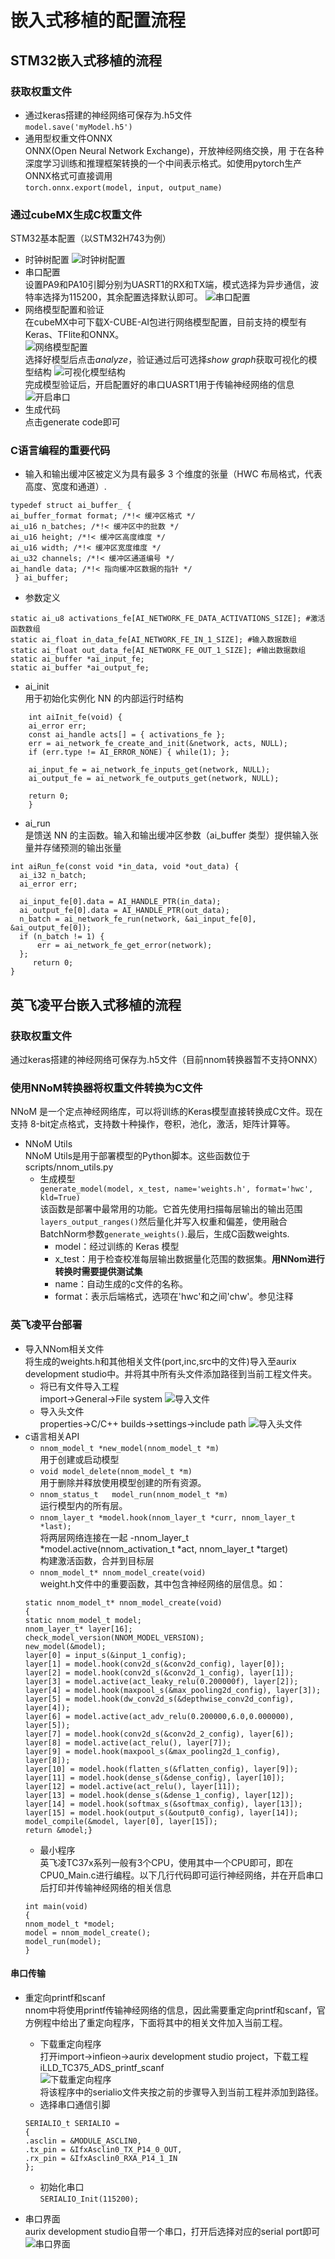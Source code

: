 # 嵌入式移植的配置流程
## STM32嵌入式移植的流程
### 获取权重文件
- 通过keras搭建的神经网络可保存为.h5文件  
     `model.save('myModel.h5')`
- 通用型权重文件ONNX  
ONNX(Open Neural Network Exchange)，开放神经网络交换，用 于在各种深度学习训练和推理框架转换的一个中间表示格式。如使用pytorch生产ONNX格式可直接调用  
    `torch.onnx.export(model, input, output_name)`
### 通过cubeMX生成C权重文件
STM32基本配置（以STM32H743为例）
- 时钟树配置
    ![时钟树配置](时钟树.png)
- 串口配置  
    设置PA9和PA10引脚分别为UASRT1的RX和TX端，模式选择为异步通信，波特率选择为115200，其余配置选择默认即可。
    ![串口配置](串口.png)
- 网络模型配置和验证  
    在cubeMX中可下载X-CUBE-AI包进行网络模型配置，目前支持的模型有Keras、TFlite和ONNX。  
    ![网络模型配置](网络模型.png)  
    选择好模型后点击*analyze*，验证通过后可选择*show graph*获取可视化的模型结构
    ![可视化模型结构](可视化模型结构.png)  
    完成模型验证后，开启配置好的串口UASRT1用于传输神经网络的信息  
    ![开启串口](开启串口.png)
- 生成代码  
点击generate code即可
### C语言编程的重要代码
- 输入和输出缓冲区被定义为具有最多 3 个维度的张量（HWC 布局格式，代表高度、宽度和通道）.  
```
typedef struct ai_buffer_ {
ai_buffer_format format; /*!< 缓冲区格式 */
ai_u16 n_batches; /*!< 缓冲区中的批数 */
ai_u16 height; /*!< 缓冲区高度维度 */
ai_u16 width; /*!< 缓冲区宽度维度 */
ai_u32 channels; /*!< 缓冲区通道编号 */
ai_handle data; /*!< 指向缓冲区数据的指针 */
 } ai_buffer;
```
- 参数定义
``` 
static ai_u8 activations_fe[AI_NETWORK_FE_DATA_ACTIVATIONS_SIZE]; #激活函数数组
static ai_float in_data_fe[AI_NETWORK_FE_IN_1_SIZE]; #输入数据数组
static ai_float out_data_fe[AI_NETWORK_FE_OUT_1_SIZE]; #输出数据数组
static ai_buffer *ai_input_fe;
static ai_buffer *ai_output_fe;
``` 
- ai_init  
用于初始化实例化 NN 的内部运行时结构 
``` 
    int aiInit_fe(void) {
    ai_error err;
    const ai_handle acts[] = { activations_fe };
    err = ai_network_fe_create_and_init(&network, acts, NULL);
    if (err.type != AI_ERROR_NONE) { while(1); };

    ai_input_fe = ai_network_fe_inputs_get(network, NULL);
    ai_output_fe = ai_network_fe_outputs_get(network, NULL);

    return 0;
    }
 ```
- ai_run  
是馈送 NN 的主函数。输入和输出缓冲区参数（ai_buffer 类型）提供输入张量并存储预测的输出张量
``` 
int aiRun_fe(const void *in_data, void *out_data) {
  ai_i32 n_batch;
  ai_error err;
  
  ai_input_fe[0].data = AI_HANDLE_PTR(in_data);
  ai_output_fe[0].data = AI_HANDLE_PTR(out_data);
  n_batch = ai_network_fe_run(network, &ai_input_fe[0], &ai_output_fe[0]);
  if (n_batch != 1) {
      err = ai_network_fe_get_error(network);
  };
	 return 0;
} 
``` 
## 英飞凌平台嵌入式移植的流程
### 获取权重文件  
通过keras搭建的神经网络可保存为.h5文件（目前nnom转换器暂不支持ONNX）
### 使用NNoM转换器将权重文件转换为C文件  
NNoM 是一个定点神经网络库，可以将训练的Keras模型直接转换成C文件。现在支持 8-bit定点格式，支持数十种操作，卷积，池化，激活，矩阵计算等。
- NNoM Utils  
NNoM Utils是用于部署模型的Python脚本。这些函数位于scripts/nnom_utils.py
     - 生成模型  
    `generate_model(model, x_test, name='weights.h', format='hwc', kld=True)`    
    该函数是部署中最常用的功能。它首先使用扫描每层输出的输出范围`layers_output_ranges()`然后量化并写入权重和偏差，使用融合BatchNorm参数`generate_weights()`.最后，生成C函数weights.  
        - model：经过训练的 Keras 模型
        - x_test：用于检查校准每层输出数据量化范围的数据集。**用NNom进行转换时需要提供测试集**
        - name：自动生成的c文件的名称。
        - format：表示后端格式，选项在'hwc'和之间'chw'。参见注释
### 英飞凌平台部署
- 导入NNom相关文件  
将生成的weights.h和其他相关文件(port,inc,src中的文件)导入至aurix development studio中。并将其中所有头文件添加路径到当前工程文件夹。
    - 将已有文件导入工程  
    import->General->File system
    ![导入文件](导入文件.png)
    - 导入头文件  
    properties->C/C++ builds->settings->include path
    ![导入头文件](导入头文件.png)
- c语言相关API
    - `nnom_model_t *new_model(nnom_model_t *m)`  
    用于创建或启动模型
    - `void model_delete(nnom_model_t *m)`  
    用于删除并释放使用模型创建的所有资源。
    - `nnom_status_t   model_run(nnom_model_t *m)`  
    运行模型内的所有层。
    - `nnom_layer_t *model.hook(nnom_layer_t *curr, nnom_layer_t *last);`  
    将两层网络连接在一起
    -nnom_layer_t *model.active(nnom_activation_t *act, nnom_layer_t *target)  
    构建激活函数，合并到目标层
    - `nnom_model_t* nnom_model_create(void)`  
    weight.h文件中的重要函数，其中包含神经网络的层信息。如：
    ```
    static nnom_model_t* nnom_model_create(void)
    {
	static nnom_model_t model;
	nnom_layer_t* layer[16];
	check_model_version(NNOM_MODEL_VERSION);
	new_model(&model);
	layer[0] = input_s(&input_1_config);
	layer[1] = model.hook(conv2d_s(&conv2d_config), layer[0]);
	layer[2] = model.hook(conv2d_s(&conv2d_1_config), layer[1]);
	layer[3] = model.active(act_leaky_relu(0.200000f), layer[2]);
	layer[4] = model.hook(maxpool_s(&max_pooling2d_config), layer[3]);
	layer[5] = model.hook(dw_conv2d_s(&depthwise_conv2d_config), layer[4]);
	layer[6] = model.active(act_adv_relu(0.200000,6.0,0.000000), layer[5]);
	layer[7] = model.hook(conv2d_s(&conv2d_2_config), layer[6]);
	layer[8] = model.active(act_relu(), layer[7]);
	layer[9] = model.hook(maxpool_s(&max_pooling2d_1_config), layer[8]);
	layer[10] = model.hook(flatten_s(&flatten_config), layer[9]);
	layer[11] = model.hook(dense_s(&dense_config), layer[10]);
	layer[12] = model.active(act_relu(), layer[11]);
	layer[13] = model.hook(dense_s(&dense_1_config), layer[12]);
	layer[14] = model.hook(softmax_s(&softmax_config), layer[13]);
	layer[15] = model.hook(output_s(&output0_config), layer[14]);
	model_compile(&model, layer[0], layer[15]);
	return &model;}
    ```
    - 最小程序  
    英飞凌TC37x系列一般有3个CPU，使用其中一个CPU即可，即在CPU0_Main.c进行编程。以下几行代码即可运行神经网络，并在开启串口后打印并传输神经网络的相关信息
    ```
    int main(void)
    {
    nnom_model_t *model;
    model = nnom_model_create();
    model_run(model);
    }
    ```  
#### 串口传输
- 重定向printf和scanf  
nnom中将使用printf传输神经网络的信息，因此需要重定向printf和scanf，官方例程中给出了重定向程序，下面将其中的相关文件加入当前工程。
    - 下载重定向程序  
    打开import->infieon->aurix development studio project，下载工程iLLD_TC375_ADS_printf_scanf  
    ![下载重定向程序](重定向程序.png)  
    将该程序中的serialio文件夹按之前的步骤导入到当前工程并添加到路径。
    - 选择串口通信引脚
    ```
    SERIALIO_t SERIALIO =
    {
    .asclin = &MODULE_ASCLIN0,
    .tx_pin = &IfxAsclin0_TX_P14_0_OUT,
    .rx_pin = &IfxAsclin0_RXA_P14_1_IN
    };
    ```
    - 初始化串口  
    `SERIALIO_Init(115200);`
    
- 串口界面  
aurix development studio自带一个串口，打开后选择对应的serial port即可  
![串口界面](串口界面.png)